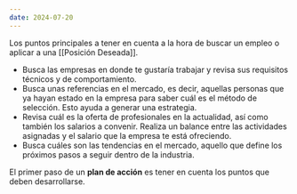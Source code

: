 ```yaml
---
date: 2024-07-20
---
```


Los puntos principales a tener en cuenta a la hora de buscar un empleo o aplicar a una [[Posición Deseada]].

- Busca las empresas en donde te gustaría trabajar y revisa sus requisitos técnicos y de comportamiento.
- Busca unas referencias en el mercado, es decir, aquellas personas que ya hayan estado en la empresa para saber cuál es el método de selección. Esto ayuda a generar una estrategia.
- Revisa cuál es la oferta de profesionales en la actualidad, así como también los salarios a convenir. Realiza un balance entre las actividades asignadas y el salario que la empresa te está ofreciendo.
- Busca cuáles son las tendencias en el mercado, aquello que define los próximos pasos a seguir dentro de la industria.

El primer paso de un **plan de acción** es tener en cuenta los puntos que deben desarrollarse.

